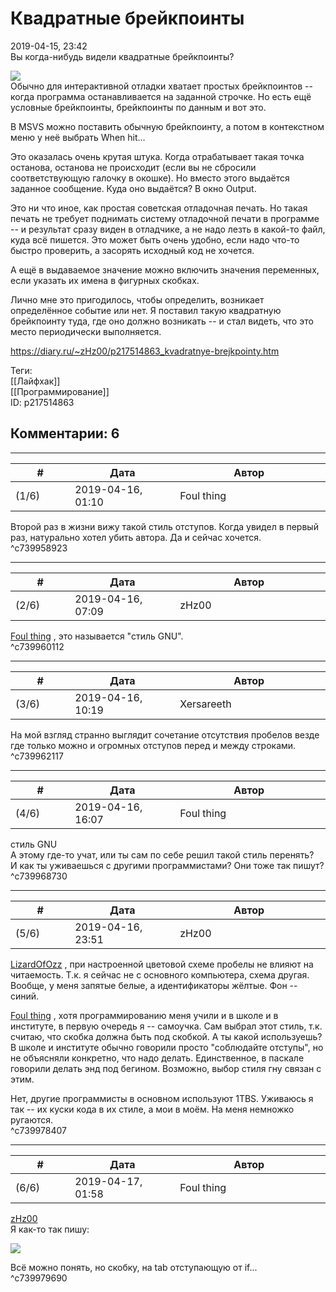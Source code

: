 Квадратные брейкпоинты
======================

  
2019-04-15, 23:42  
 Вы когда-нибудь видели квадратные брейкпоинты?   
   
  ![](https://i.imgur.com/310uQSs.png)    
 Обычно для интерактивной отладки хватает простых брейкпоинтов -- когда программа останавливается на заданной строчке. Но есть ещё условные брейкпоинты, брейкпоинты по данным и вот это.   
   
 В MSVS можно поставить обычную брейкпоинту, а потом в контекстном меню у неё выбрать When hit...   
   
 Это оказалась очень крутая штука. Когда отрабатывает такая точка останова, останова не происходит (если вы не сбросили соответствующую галочку в окошке). Но вместо этого выдаётся заданное сообщение. Куда оно выдаётся? В окно Output.   
   
 Это ни что иное, как простая советская отладочная печать. Но такая печать не требует поднимать систему отладочной печати в программе -- и результат сразу виден в отладчике, а не надо лезть в какой-то файл, куда всё пишется. Это может быть очень удобно, если надо что-то быстро проверить, а засорять исходный код не хочется.   
   
 А ещё в выдаваемое значение можно включить значения переменных, если указать их имена в фигурных скобках.   
   
 Лично мне это пригодилось, чтобы определить, возникает определённое событие или нет. Я поставил такую квадратную брейкпоинту туда, где оно должно возникать -- и стал видеть, что это место периодически выполняется.   
  
<https://diary.ru/~zHz00/p217514863_kvadratnye-brejkpointy.htm>  
  
Теги:  
[[Лайфхак]]  
[[Программирование]]  
ID: p217514863  


Комментарии: 6
--------------

  


---



|         #         |              Дата              |                     Автор                     |           ID           |
| --- | --- | --- | --- |
| (1/6) | 2019-04-16, 01:10 | Foul thing | c739958923 |

  
 Второй раз в жизни вижу такой стиль отступов. Когда увидел в первый раз, натурально хотел убить автора. Да и сейчас хочется.   
 ^c739958923

---



|         #         |              Дата              |                     Автор                     |           ID           |
| --- | --- | --- | --- |
| (2/6) | 2019-04-16, 07:09 | zHz00 | c739960112 |

  
  [Foul thing](http://foulthing.diary.ru "Temporary Internet Flies")  , это называется "стиль GNU".   
 ^c739960112

---



|         #         |              Дата              |                     Автор                     |           ID           |
| --- | --- | --- | --- |
| (3/6) | 2019-04-16, 10:19 | Xersareeth | c739962117 |

  
 На мой взгляд странно выглядит сочетание отсутствия пробелов везде где только можно и огромных отступов перед и между строками.   
 ^c739962117

---



|         #         |              Дата              |                     Автор                     |           ID           |
| --- | --- | --- | --- |
| (4/6) | 2019-04-16, 16:07 | Foul thing | c739968730 |

  
  стиль GNU    
 А этому где-то учат, или ты сам по себе решил такой стиль перенять?   
 И как ты уживаешься с другими программистами? Они тоже так пишут?   
 ^c739968730

---



|         #         |              Дата              |                     Автор                     |           ID           |
| --- | --- | --- | --- |
| (5/6) | 2019-04-16, 23:51 | zHz00 | c739978407 |

  
  [LizardOfOzz](http://LizardsBurrow.diary.ru "One more night")  , при настроенной цветовой схеме пробелы не влияют на читаемость. Т.к. я сейчас не с основного компьютера, схема другая. Вообще, у меня запятые белые, а идентификаторы жёлтые. Фон -- синий.   
   
  [Foul thing](http://foulthing.diary.ru "Temporary Internet Flies")  , хотя программированию меня учили и в школе и в институте, в первую очередь я -- самоучка. Сам выбрал этот стиль, т.к. считаю, что скобка должна быть под скобкой. А ты какой используешь? В школе и институте обычно говорили просто "соблюдайте отступы", но не объясняли конкретно, что надо делать. Единственное, в паскале говорили делать энд под бегином. Возможно, выбор стиля гну связан с этим.   
   
 Нет, другие программисты в основном используют 1TBS. Уживаюсь я так -- их куски кода в их стиле, а мои в моём. На меня немножко ругаются.   
 ^c739978407

---



|         #         |              Дата              |                     Автор                     |           ID           |
| --- | --- | --- | --- |
| (6/6) | 2019-04-17, 01:58 | Foul thing | c739979690 |

  
  [zHz00](https://zHz00.diary.ru "Untitled")    
 Я как-то так пишу:   
   
 ![](http://static.diary.ru/userdir/2/7/9/8/279836/86264099.png)   
   
 Всё можно понять, но скобку, на tab отступающую от if...   
 ^c739979690